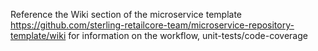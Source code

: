 Reference the Wiki section of the microservice template https://github.com/sterling-retailcore-team/microservice-repository-template/wiki for information on the workflow, unit-tests/code-coverage
